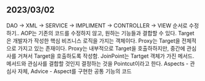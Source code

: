 ## 2023/03/02
DAO -> XML -> SERVICE -> IMPLIMENT -> CONTROLLER -> VIEW 순서로 수정하기..
AOP는 기존의 코드를 수정하지 않고, 원하는 기능들과 결합할 수 있다. Target은 개발자가 작성한 핵심 비즈니스 로직을 가지는 객체이다. Proxy는 Target을 전체적으로 가지고 있는 존재이다. Proxy는 내부적으로 Target을 호출하하지만, 중간에 관심사를 거쳐서 Target을 호출하도록 작성함. JoinPoint는 Tartget 객체가 가진 메서드. 메서드와 관심사를 결합할 것인지 결정하는 것을 Pointcut이라고 한다. Aspects - 관심사 자체, Advice - Aspect를 구현한 공통 기능의 코드